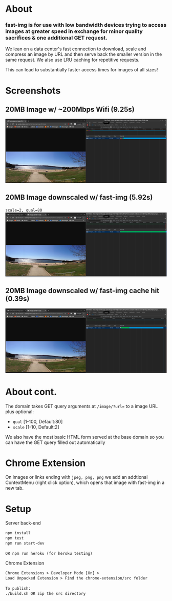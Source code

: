 # About

### fast-img is for use with low bandwidth devices trying to access images at greater speed in exchange for minor quality sacrifices & one additional GET request.

We lean on a data center's fast connection to download, scale and compress an image by URL and then serve back the smaller version in the same request. We also use LRU caching for repetitive requests. 

This can lead to substantially faster access times for images of all sizes!

# Screenshots

## 20MB Image w/ ~200Mbps Wifi (9.25s)
![original](screenshots/original.png)

## 20MB Image downscaled w/ fast-img (5.92s)
`scale=2, qual=80`
![scaled](screenshots/scaled.png)

## 20MB Image downscaled w/ fast-img cache hit (0.39s)
![scaled and cached](screenshots/scaled+cached.png)

# About cont.

The domain takes GET query arguments at `/image/?url=` to a image URL plus optional:
- `qual` [1-100, Default:80]
- `scale` [1-10, Default:2]

We also have the most basic HTML form served at the base domain so you can have the GET query filled out automatically

# Chrome Extension

On images or links ending with `jpeg, png, png` we add an addtional ContextMenu (right click option), which opens that image with fast-img in a new tab.

# Setup

Server back-end
```
npm install
npm test
npm run start-dev

OR npm run heroku (for heroku testing)
```

Chrome Extension
```
Chrome Extensions > Developer Mode [On] >
Load Unpacked Extension > Find the chrome-extension/src folder

To publish: 
./build.sh OR zip the src directory
```